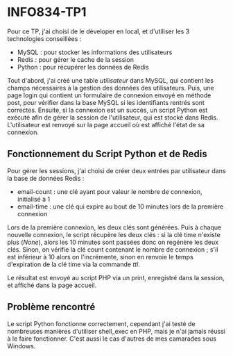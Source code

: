 # INFO834-TP1

Pour ce TP, j'ai choisi de le déveloper en local, et d'utiliser les 3 technologies conseillées :

- MySQL : pour stocker les informations des utilisateurs
- Redis : pour gérer le cache de la session
- Python : pour récupérer les données de Redis

Tout d'abord, j'ai créé une table *utilisateur* dans MySQL, qui contient les champs nécessaires à la gestion des données des utilisateurs. Puis, une page login qui contient un formulaire de connexion envoyé en méthode post, pour vérifier dans la base MySQL si les identifiants rentrés sont correctes. Ensuite, si la connexion est un succès, un script Python est exécuté afin de gérer la session de l'utilisateur, qui est stocké dans Redis. L'utilisateur est renvoyé sur la page accueil où est affiché l'état de sa connexion.

## Fonctionnement du Script Python et de Redis

Pour gérer les sessions, j'ai choisi de créer deux entrées par utilisateur dans la base de données Redis : 

- email-count : une clé ayant pour valeur le nombre de connexion, initialisé à 1
- email-time : une clé qui expire au bout de 10 minutes lors de la première connexion

Lors de la première connexion, les deux clés sont générées. Puis à chaque nouvelle connexion, le script récupère les deux clés : si la clé time n'existe plus (*None*), alors les 10 minutes sont passées donc on regénère les deux clés. Sinon, on vérifie la clé count contenant le nombre de connexion ; s'il est inférieur à 10 alors on l'incrémente, sinon en renvoie le temps d'expiration de la clé time via la commande *ttl*. 

Le résultat est envoyé au script PHP via un print, enregistré dans la session, et affiché dans la page accueil.

## Problème rencontré

Le script Python fonctionne correctement, cependant j'ai testé de nombreuses manières d'utiliser shell_exec en PHP, mais je n'ai jamais réussi à le faire fonctionner. C'est aussi le cas d'autres de mes camarades sous Windows.